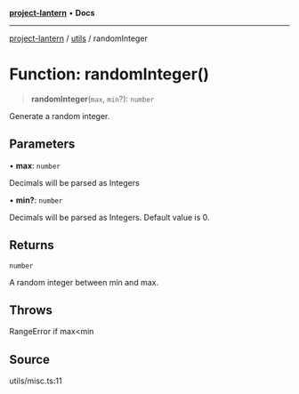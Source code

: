 [**project-lantern**](../../../README.md) • **Docs**

***

[project-lantern](../../../globals.md) / [utils](../README.md) / randomInteger

# Function: randomInteger()

> **randomInteger**(`max`, `min`?): `number`

Generate a random integer.

## Parameters

• **max**: `number`

Decimals will be parsed as Integers

• **min?**: `number`

Decimals will be parsed as Integers. Default value is 0.

## Returns

`number`

A random integer between min and max.

## Throws

RangeError if max<min

## Source

utils/misc.ts:11
